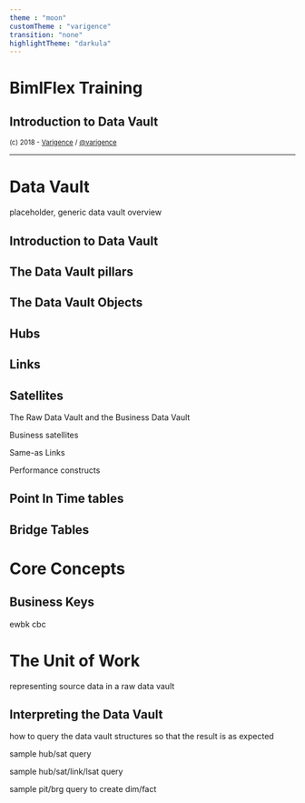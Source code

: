 ```yaml
---
theme : "moon"
customTheme : "varigence"
transition: "none"
highlightTheme: "darkula"
---
```


# BimlFlex Training

## Introduction to  Data Vault

<small>(c) 2018 - [Varigence](https://varigence.com) / [@varigence](http://twitter.com/varigence)</small>

<!-- .slide: style="text-align: left;" -->

---

# Data Vault

placeholder, generic data vault overview

## Introduction to Data Vault

## The Data Vault pillars

## The Data Vault Objects

## Hubs

## Links

## Satellites

The Raw Data Vault and the Business Data Vault

Business satellites

Same-as Links

Performance constructs

## Point In Time tables

## Bridge Tables

# Core Concepts

## Business Keys

ewbk
cbc

# The Unit of Work

representing source data in a raw data vault

## Interpreting the Data Vault

how to query the data vault structures so that the result is as expected

sample hub/sat query

sample hub/sat/link/lsat query

sample pit/brg query to create dim/fact